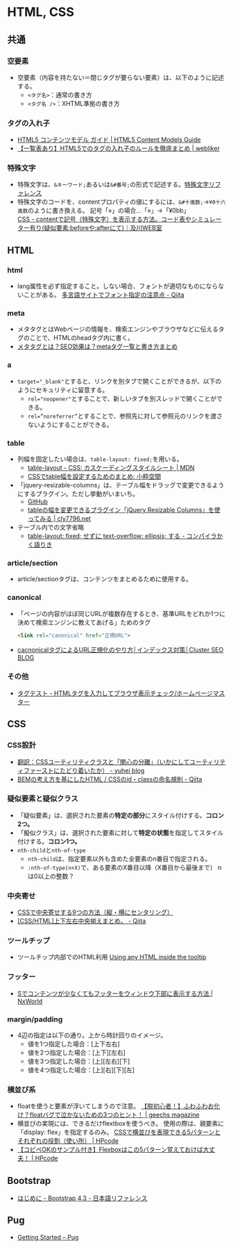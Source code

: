 ﻿# HTML, CSS

## 共通

### 空要素

- 空要素（内容を持たない＝閉じタグが要らない要素）は、以下のように記述する。
  - `<タグ名>`：通常の書き方
  - `<タグ名 />`：XHTML準拠の書き方

### タグの入れ子

- [HTML5 コンテンツモデル ガイド | HTML5 Content Models Guide](https://webgoto.net/html5/)
- [【一覧表あり】HTML5でのタグの入れ子のルールを徹底まとめ | webliker](https://webliker.info/46840/)

### 特殊文字

- 特殊文字は、`&キーワード;`あるいは`&#番号;`の形式で記述する。[特殊文字リファレンス](http://www.htmq.com/text/)
- 特殊文字のコードを、contentプロパティの値にするには、`&#十進数;`→`¥0十六進数`のように書き換える。
  記号「»」の場合…「&#187;」→「¥0bb」<br>
  [CSS - contentで記号（特殊文字）を表示する方法。コード表やシミュレーター有り(疑似要素:beforeや:afterにて)｜及川WEB室](https://www.oikawa-sekkei.com/web/design/css/content.html)

## HTML

### html

- lang属性を必ず指定すること。しない場合、フォントが適切なものにならないことがある。
  [多言語サイトでフォント指定の注意点 - Qiita](https://qiita.com/fukamiiiiinmin/items/6ab0bd54f8bfc89cfdd1)

### meta

- メタタグとはWebページの情報を、検索エンジンやブラウザなどに伝えるタグのことで、HTMLのheadタグ内に書く。
- [メタタグとは？SEO効果は？metaタグ一覧と書き方まとめ](https://saruwakakun.com/html-css/basic/meta-tag)

### a

- `target="_blank"`とすると、リンクを別タブで開くことができるが、以下のようにセキュリティに留意する。
  - `rel="noopener"`とすることで、新しいタブを別スレッドで開くことができる。
  - `rel=”noreferrer”`とすることで、参照先に対して参照元のリンクを渡さないようにすることができる。

### table

- 列幅を固定したい場合は、`table-layout: fixed;`を用いる。
  - [table-layout - CSS: カスケーディングスタイルシート | MDN](https://developer.mozilla.org/ja/docs/Web/CSS/table-layout)
  - [CSSでtable幅を設定するためのまとめ: 小粋空間](http://www.koikikukan.com/archives/2012/08/20-005555.php)
- 「jquery-resizable-columns」は、テーブル幅をドラッグで変更できるようにするプラグイン。ただし挙動がいまいち。
  - [GitHub](https://github.com/dobtco/jquery-resizable-columns)
  - [tableの幅を変更できるプラグイン「jQuery Resizable Columns」を使ってみる | cly7796.net]((http://cly7796.net/wp/javascript/using-plugin-jquery-resizable-columns-which-can-change-the-width-of-table/))
- テーブル内での文字省略
  - [table-layout: fixed; せずに text-overflow: ellipsis; する - コンパイラかく語りき](https://chuckwebtips.hatenablog.com/entry/2017/07/09/183527)

### article/section

- article/sectionタグは、コンテンツをまとめるために使用する。

### canonical

- 「ページの内容がほぼ同じURLが複数存在するとき、基準URLをどれか1つに決めて検索エンジンに教えてあげる」ためのタグ

  ```html
  <link rel="canonical" href="正規URL">
  ```

- [cacnonicalタグによるURL正規化のやり方│インデックス対策│Cluster SEO BLOG](https://cluster-seo.com/blog/canonical.html)

### その他

- [タグテスト - HTMLタグを入力してブラウザ表示チェック/ホームページマスター](https://hmaster.net/tagtest.html)

## CSS

### CSS設計

- [翻訳：CSSユーティリティクラスと「関心の分離」（いかにしてユーティリティファーストにたどり着いたか） - yuhei blog](https://yuheiy.hatenablog.com/entry/2020/05/25/021342)
- [BEMの考え方を基にしたHTML / CSSのid・classの命名規則 - Qiita](https://qiita.com/kitaro0729/items/3189ded5647475bc2ae7)

### 疑似要素と疑似クラス

- 「疑似要素」は、選択された要素の**特定の部分**にスタイル付けする。**コロン2つ。**
- 「擬似クラス」は、選択された要素に対して**特定の状態**を指定してスタイル付けする。**コロン1つ。**
- `nth-child`と`nth-of-type`
  - `nth-child`は、指定要素以外も含めた全要素のn番目で指定される。
  - `:nth-of-type(n+X)`で、ある要素のX番目以降（X番目から最後まで）
  nは0以上の整数？

### 中央寄せ

- [CSSで中央寄せする9つの方法（縦・横にセンタリング）](https://saruwakakun.com/html-css/basic/centering)
- [[CSS/HTML]上下左右中央揃えまとめ。 - Qiita](https://qiita.com/super-mana-chan/items/0d35a0b9ac1bf97593c8)

### ツールチップ

- ツールチップ内部でのHTML利用
  [Using any HTML inside the tooltip](http://memopad.bitter.jp/web/jQuery/jQueryTools/demos/tooltip/any-html.html)

### フッター

- [Sでコンテンツが少なくてもフッターをウィンドウ下部に表示する方法 | NxWorld](https://www.nxworld.net/tips/css-sticky-footer.html)

### margin/padding

- 4辺の指定は以下の通り。上から時計回りのイメージ。
  - 値を1つ指定した場合：[上下左右]
  - 値を2つ指定した場合：[上下][左右]
  - 値を3つ指定した場合：[上][左右][下]
  - 値を4つ指定した場合：[上][右][下][左]

### 横並び系

- floatを使うと要素が浮いてしまうので注意。
  [【脱初心者！】ふわふわお化け？floatバグで泣かないための3つのヒント！ | geechs magazine](https://geechs-magazine.com/tag/lifehack/20161005_1)
- 横並びの実現には、できるだけflextboxを使うべき。
  使用の際は、親要素に「display: flex」を指定するのみ。
  [CSSで横並びを表現できる5パターンとそれぞれの役割（使い所） | HPcode](https://haniwaman.com/side-by-side/)
- [【コピペOKのサンプル付き】Flexboxはこの5パターン覚えておけば大丈夫！ | HPcode](https://haniwaman.com/flexbox/)

## Bootstrap

- [はじめに - Bootstrap 4.3 - 日本語リファレンス](https://getbootstrap.jp/docs/4.3/getting-started/introduction/)

## Pug

- [Getting Started – Pug](https://pugjs.org/api/getting-started.html)
